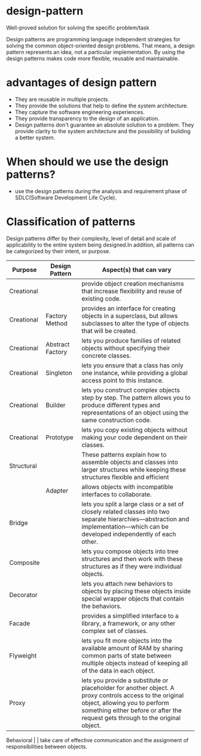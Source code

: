 # design-pattern
Well-proved solution for solving the specific problem/task

Design patterns are programming language independent strategies for solving the common object-oriented design problems. That means, a design pattern represents an idea, not a particular implementation.
By using the design patterns makes code more flexible, reusable and maintainable.

# advantages of design pattern
* They are reusable in multiple projects.
* They provide the solutions that help to define the system architecture.
* They capture the software engineering experiences.
* They provide transparency to the design of an application.
* Design patterns don't guarantee an absolute solution to a problem. They provide clarity to the system architecture and the possibility of building a better system.

# When should we use the design patterns?
* use the design patterns during the analysis and requirement phase of SDLC(Software Development Life Cycle).

# Classification of patterns
Design patterns differ by their complexity, level of detail and scale of applicability to the entire system being designed.In addition, all patterns can be categorized by their intent, or purpose.

Purpose       | Design Pattern    | Aspect(s) that can vary
------------- | -------------     | ---------------------------------
Creational    |                   | provide object creation mechanisms that increase flexibility and reuse of existing code.
Creational    | Factory Method    | provides an interface for creating objects in a superclass, but allows subclasses to alter the type of objects that will be created.
Creational    | Abstract Factory  | lets you produce families of related objects without specifying their concrete classes.
Creational    | Singleton         | lets you ensure that a class has only one instance, while providing a global access point to this instance. 
Creational    | Builder           | lets you construct complex objects step by step. The pattern allows you to produce different types and representations of an object using the same construction code.
Creational    | Prototype         | lets you copy existing objects without making your code dependent on their classes.     
Structural    |                   | These patterns explain how to assemble objects and classes into larger structures while keeping these structures flexible and efficient
       | Adapter | allows objects with incompatible interfaces to collaborate.
Bridge       |   | lets you split a large class or a set of closely related classes into two separate hierarchies—abstraction and implementation—which can be developed independently of each other.
Composite   |   | lets you compose objects into tree structures and then work with these structures as if they were individual objects.
Decorator   |   | lets you attach new behaviors to objects by placing these objects inside special wrapper objects that contain the behaviors.
Facade   |   | provides a simplified interface to a library, a framework, or any other complex set of classes.
Flyweight |   | lets you fit more objects into the available amount of RAM by sharing common parts of state between multiple objects instead of keeping all of the data in each object.
Proxy   |   | lets you provide a substitute or placeholder for another object. A proxy controls access to the original object, allowing you to perform something either before or after the request gets through to the original object.

Behavioral    |                   | take care of effective communication and the assignment of responsibilities between objects.
